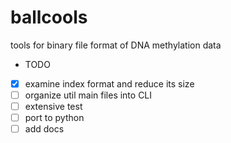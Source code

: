 # ballcools
tools for binary file format of DNA methylation data

* TODO
- [x] examine index format and reduce its size
- [ ] organize util main files into CLI
- [ ] extensive test
- [ ] port to python
- [ ] add docs
